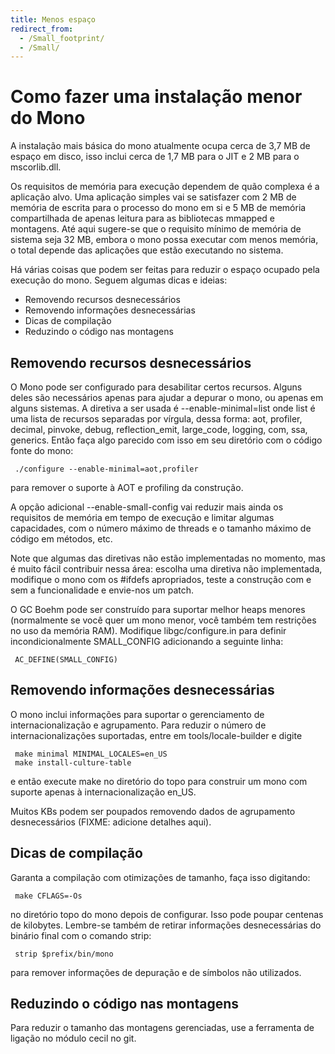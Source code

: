```yaml
---
title: Menos espaço
redirect_from:
  - /Small_footprint/
  - /Small/
---
```


Como fazer uma instalação menor do Mono
=======================================

A instalação mais básica do mono atualmente ocupa cerca de 3,7 MB de espaço em disco, isso inclui cerca de 1,7 MB para o JIT e 2 MB para o mscorlib.dll.

Os requisitos de memória para execução dependem de quão complexa é a aplicação alvo. Uma aplicação simples vai se satisfazer com 2 MB de memória de escrita para o processo do mono em si e 5 MB de memória compartilhada de apenas leitura para as bibliotecas mmapped e montagens. Até aqui sugere-se que o requisito mínimo de memória de sistema seja 32 MB, embora o mono possa executar com menos memória, o total depende das aplicações que estão executando no sistema.

Há várias coisas que podem ser feitas para reduzir o espaço ocupado pela execução do mono. Seguem algumas dicas e ideias:

-   Removendo recursos desnecessários
-   Removendo informações desnecessárias
-   Dicas de compilação
-   Reduzindo o código nas montagens

Removendo recursos desnecessários
---------------------------------

O Mono pode ser configurado para desabilitar certos recursos. Alguns deles são necessários apenas para ajudar a depurar o mono, ou apenas em alguns sistemas. A diretiva a ser usada é --enable-minimal=list onde list é uma lista de recursos separadas por vírgula, dessa forma: aot, profiler, decimal, pinvoke, debug, reflection_emit, large_code, logging, com, ssa, generics. Então faça algo parecido com isso em seu diretório com o código fonte do mono:

     ./configure --enable-minimal=aot,profiler

para remover o suporte à AOT e profiling da construção.

A opção adicional --enable-small-config vai reduzir mais ainda os requisitos de memória em tempo de execução e limitar algumas capacidades, com o número máximo de threads e o tamanho máximo de código em métodos, etc.

Note que algumas das diretivas não estão implementadas no momento, mas é muito fácil contribuir nessa área: escolha uma diretiva não implementada, modifique o mono com os #ifdefs apropriados, teste a construção com e sem a funcionalidade e envie-nos um patch.

O GC Boehm pode ser construído para suportar melhor heaps menores (normalmente se você quer um mono menor, você também tem restrições no uso da memória RAM). Modifique libgc/configure.in para definir incondicionalmente SMALL_CONFIG adicionando a seguinte linha:

     AC_DEFINE(SMALL_CONFIG)

Removendo informações desnecessárias
----------------------

O mono inclui informações para suportar o gerenciamento de internacionalização e agrupamento. Para reduzir o número de internacionalizações suportadas, entre em tools/locale-builder e digite

     make minimal MINIMAL_LOCALES=en_US
     make install-culture-table

e então execute make no diretório do topo para construir um mono com suporte apenas à internacionalização en_US.

Muitos KBs podem ser poupados removendo dados de agrupamento desnecessários (FIXME: adicione detalhes aqui).

Dicas de compilação
-------------------

Garanta a compilação com otimizações de tamanho, faça isso digitando:

     make CFLAGS=-Os

no diretório topo do mono depois de configurar. Isso pode poupar centenas de kilobytes. Lembre-se também de retirar informações desnecessárias do binário final com o comando strip:

     strip $prefix/bin/mono

para remover informações de depuração e de símbolos não utilizados.

Reduzindo o código nas montagens
---------------------------

Para reduzir o tamanho das montagens gerenciadas, use a ferramenta de ligação no módulo cecil no git.

